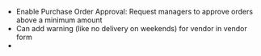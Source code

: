 - Enable Purchase Order Approval: Request managers to approve orders above a minimum amount
- Can add warning (like no delivery on weekends) for vendor in vendor form
-
